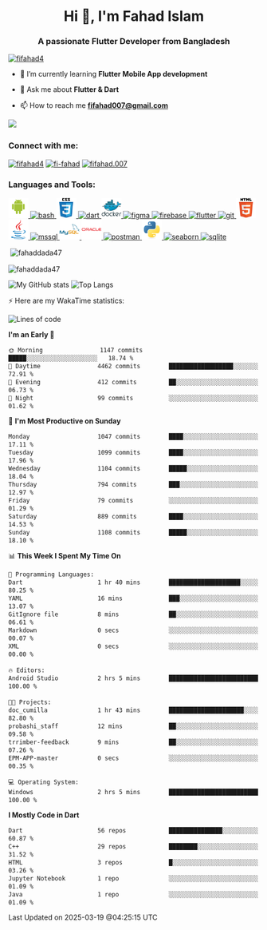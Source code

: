 <h1 align="center">Hi 👋, I'm Fahad Islam</h1>
<h3 align="center">A passionate Flutter Developer from Bangladesh</h3>

<p align="left"> <a href="https://twitter.com/fifahad4" target="blank"><img src="https://img.shields.io/twitter/follow/fifahad4?logo=twitter&style=for-the-badge" alt="fifahad4" /></a> </p>

- 🌱 I’m currently learning **Flutter Mobile App development**

- 💬 Ask me about **Flutter & Dart**

- 📫 How to reach me **fifahad007@gmail.com**

![](https://komarev.com/ghpvc/?username=Fahaddada47&color=blueviolet&style=for-the-badge)

<h3 align="left">Connect with me:</h3>
<p align="left">
<a href="https://twitter.com/fifahad4" target="blank"><img align="center" src="https://raw.githubusercontent.com/rahuldkjain/github-profile-readme-generator/master/src/images/icons/Social/twitter.svg" alt="fifahad4" height="30" width="40" /></a>
<a href="https://linkedin.com/in/fi-fahad" target="blank"><img align="center" src="https://raw.githubusercontent.com/rahuldkjain/github-profile-readme-generator/master/src/images/icons/Social/linked-in-alt.svg" alt="fi-fahad" height="30" width="40" /></a>
<a href="https://fb.com/fifahad.007" target="blank"><img align="center" src="https://raw.githubusercontent.com/rahuldkjain/github-profile-readme-generator/master/src/images/icons/Social/facebook.svg" alt="fifahad.007" height="30" width="40" /></a>
</p>

<h3 align="left">Languages and Tools:</h3>
<p align="left"> <a href="https://developer.android.com" target="_blank" rel="noreferrer"> <img src="https://raw.githubusercontent.com/devicons/devicon/master/icons/android/android-original-wordmark.svg" alt="android" width="40" height="40"/> </a> <a href="https://www.gnu.org/software/bash/" target="_blank" rel="noreferrer"> <img src="https://www.vectorlogo.zone/logos/gnu_bash/gnu_bash-icon.svg" alt="bash" width="40" height="40"/> </a> <a href="https://www.w3schools.com/css/" target="_blank" rel="noreferrer"> <img src="https://raw.githubusercontent.com/devicons/devicon/master/icons/css3/css3-original-wordmark.svg" alt="css3" width="40" height="40"/> </a> <a href="https://dart.dev" target="_blank" rel="noreferrer"> <img src="https://www.vectorlogo.zone/logos/dartlang/dartlang-icon.svg" alt="dart" width="40" height="40"/> </a> <a href="https://www.docker.com/" target="_blank" rel="noreferrer"> <img src="https://raw.githubusercontent.com/devicons/devicon/master/icons/docker/docker-original-wordmark.svg" alt="docker" width="40" height="40"/> </a> <a href="https://www.figma.com/" target="_blank" rel="noreferrer"> <img src="https://www.vectorlogo.zone/logos/figma/figma-icon.svg" alt="figma" width="40" height="40"/> </a> <a href="https://firebase.google.com/" target="_blank" rel="noreferrer"> <img src="https://www.vectorlogo.zone/logos/firebase/firebase-icon.svg" alt="firebase" width="40" height="40"/> </a> <a href="https://flutter.dev" target="_blank" rel="noreferrer"> <img src="https://www.vectorlogo.zone/logos/flutterio/flutterio-icon.svg" alt="flutter" width="40" height="40"/> </a> <a href="https://git-scm.com/" target="_blank" rel="noreferrer"> <img src="https://www.vectorlogo.zone/logos/git-scm/git-scm-icon.svg" alt="git" width="40" height="40"/> </a> <a href="https://www.w3.org/html/" target="_blank" rel="noreferrer"> <img src="https://raw.githubusercontent.com/devicons/devicon/master/icons/html5/html5-original-wordmark.svg" alt="html5" width="40" height="40"/> </a> <a href="https://www.java.com" target="_blank" rel="noreferrer"> <img src="https://raw.githubusercontent.com/devicons/devicon/master/icons/java/java-original.svg" alt="java" width="40" height="40"/> </a> <a href="https://www.microsoft.com/en-us/sql-server" target="_blank" rel="noreferrer"> <img src="https://www.svgrepo.com/show/303229/microsoft-sql-server-logo.svg" alt="mssql" width="40" height="40"/> </a> <a href="https://www.mysql.com/" target="_blank" rel="noreferrer"> <img src="https://raw.githubusercontent.com/devicons/devicon/master/icons/mysql/mysql-original-wordmark.svg" alt="mysql" width="40" height="40"/> </a> <a href="https://www.oracle.com/" target="_blank" rel="noreferrer"> <img src="https://raw.githubusercontent.com/devicons/devicon/master/icons/oracle/oracle-original.svg" alt="oracle" width="40" height="40"/> </a> <a href="https://postman.com" target="_blank" rel="noreferrer"> <img src="https://www.vectorlogo.zone/logos/getpostman/getpostman-icon.svg" alt="postman" width="40" height="40"/> </a> <a href="https://www.python.org" target="_blank" rel="noreferrer"> <img src="https://raw.githubusercontent.com/devicons/devicon/master/icons/python/python-original.svg" alt="python" width="40" height="40"/> </a> <a href="https://seaborn.pydata.org/" target="_blank" rel="noreferrer"> <img src="https://seaborn.pydata.org/_images/logo-mark-lightbg.svg" alt="seaborn" width="40" height="40"/> </a> <a href="https://www.sqlite.org/" target="_blank" rel="noreferrer"> <img src="https://www.vectorlogo.zone/logos/sqlite/sqlite-icon.svg" alt="sqlite" width="40" height="40"/> </a> </p>

<p>&nbsp;<img align="center" src="https://github-readme-stats.vercel.app/api?username=fahaddada47&show_icons=true&locale=en" alt="fahaddada47" /></p>

<p><img align="center" src="https://github-readme-streak-stats.herokuapp.com/?user=fahaddada47&theme=dark" alt="fahaddada47" /></p>


![My GitHub stats](https://github-readme-stats.vercel.app/api?username=Fahaddada47&show_icons=true&theme=radical)
![Top Langs](https://github-readme-stats.vercel.app/api/top-langs/?username=Fahaddada47&layout=donut)


⚡ Here are my WakaTime statistics:

<!--START_SECTION:waka-->
![Lines of code](https://img.shields.io/badge/From%20Hello%20World%20I%27ve%20Written-2.0%20million%20lines%20of%20code-blue)

**I'm an Early 🐤** 

```text
🌞 Morning                1147 commits        █████░░░░░░░░░░░░░░░░░░░░   18.74 % 
🌆 Daytime                4462 commits        ██████████████████░░░░░░░   72.91 % 
🌃 Evening                412 commits         ██░░░░░░░░░░░░░░░░░░░░░░░   06.73 % 
🌙 Night                  99 commits          ░░░░░░░░░░░░░░░░░░░░░░░░░   01.62 % 
```
📅 **I'm Most Productive on Sunday** 

```text
Monday                   1047 commits        ████░░░░░░░░░░░░░░░░░░░░░   17.11 % 
Tuesday                  1099 commits        ████░░░░░░░░░░░░░░░░░░░░░   17.96 % 
Wednesday                1104 commits        █████░░░░░░░░░░░░░░░░░░░░   18.04 % 
Thursday                 794 commits         ███░░░░░░░░░░░░░░░░░░░░░░   12.97 % 
Friday                   79 commits          ░░░░░░░░░░░░░░░░░░░░░░░░░   01.29 % 
Saturday                 889 commits         ████░░░░░░░░░░░░░░░░░░░░░   14.53 % 
Sunday                   1108 commits        █████░░░░░░░░░░░░░░░░░░░░   18.10 % 
```


📊 **This Week I Spent My Time On** 

```text
💬 Programming Languages: 
Dart                     1 hr 40 mins        ████████████████████░░░░░   80.25 % 
YAML                     16 mins             ███░░░░░░░░░░░░░░░░░░░░░░   13.07 % 
GitIgnore file           8 mins              ██░░░░░░░░░░░░░░░░░░░░░░░   06.61 % 
Markdown                 0 secs              ░░░░░░░░░░░░░░░░░░░░░░░░░   00.07 % 
XML                      0 secs              ░░░░░░░░░░░░░░░░░░░░░░░░░   00.00 % 

🔥 Editors: 
Android Studio           2 hrs 5 mins        █████████████████████████   100.00 % 

🐱‍💻 Projects: 
doc_cumilla              1 hr 43 mins        █████████████████████░░░░   82.80 % 
probashi_staff           12 mins             ██░░░░░░░░░░░░░░░░░░░░░░░   09.58 % 
trrimber-feedback        9 mins              ██░░░░░░░░░░░░░░░░░░░░░░░   07.26 % 
EPM-APP-master           0 secs              ░░░░░░░░░░░░░░░░░░░░░░░░░   00.35 % 

💻 Operating System: 
Windows                  2 hrs 5 mins        █████████████████████████   100.00 % 
```

**I Mostly Code in Dart** 

```text
Dart                     56 repos            ███████████████░░░░░░░░░░   60.87 % 
C++                      29 repos            ████████░░░░░░░░░░░░░░░░░   31.52 % 
HTML                     3 repos             █░░░░░░░░░░░░░░░░░░░░░░░░   03.26 % 
Jupyter Notebook         1 repo              ░░░░░░░░░░░░░░░░░░░░░░░░░   01.09 % 
Java                     1 repo              ░░░░░░░░░░░░░░░░░░░░░░░░░   01.09 % 
```




 Last Updated on 2025-03-19 @04:25:15 UTC
<!--END_SECTION:waka-->
